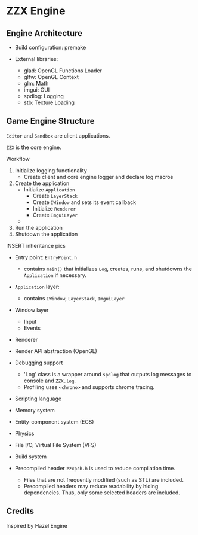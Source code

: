 # ZZX Engine

## Engine Architecture

- Build configuration: premake

- External libraries:
    - glad: OpenGL Functions Loader
    - glfw: OpenGL Context
    - glm: Math
    - imgui: GUI 
    - spdlog: Logging
    - stb: Texture Loading

## Game Engine Structure

`Editor` and `Sandbox` are client applications. 

`ZZX` is the core engine.

Workflow

1.	Initialize logging functionality
    - Create client and core engine logger and declare log macros
2.	Create the application
    - Initialize `Application`
        - Create `LayerStack`
        - Create `IWindow` and sets its event callback
        - Initialize `Renderer`
        - Create `ImguiLayer`
    - 
3.	Run the application
4.	Shutdown the application



INSERT inheritance pics

- Entry point: `EntryPoint.h`
    - contains `main()` that initializes `Log`, creates, runs, and shutdowns the `Application` if necessary. 

- `Application` layer: 
    - contains `IWindow`, `LayerStack`, `ImguiLayer`

- Window layer
	- Input
	- Events
- Renderer
- Render API abstraction (OpenGL)
- Debugging support
    - 'Log' class is a wrapper around `spdlog` that outputs log messages to console and `ZZX.log`.
    - Profiling uses `<chrono>` and supports chrome tracing.
- Scripting language
- Memory system
- Entity-component system (ECS)
- Physics
- File I/O, Virtual File System (VFS)
- Build system


- Precompiled header `zzxpch.h` is used to reduce compilation time.
    - Files that are not frequently modified (such as STL) are included. 
    - Precompiled headers may reduce readability by hiding dependencies. Thus, only some selected headers are included.

## Credits

Inspired by Hazel Engine